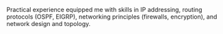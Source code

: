 Practical experience equipped me with skills in IP addressing, routing protocols (OSPF, EIGRP), networking principles (firewalls, encryption), and network design and topology.
